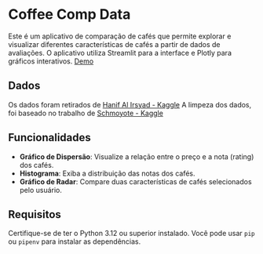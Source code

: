 # Coffee Comp Data

Este é um aplicativo de comparação de cafés que permite explorar e visualizar diferentes características de cafés a partir de dados de avaliações. O aplicativo utiliza Streamlit para a interface e Plotly para gráficos interativos. [Demo](https://cofee-comp-data.onrender.com)

## Dados

Os dados foram retirados de [Hanif Al Irsyad - Kaggle](https://www.kaggle.com/datasets/hanifalirsyad/coffee-scrap-coffeereview/versions/2?resource=download&select=coffee_fix.csv)
A limpeza dos dados, foi baseado no trabalho de [Schmoyote - Kaggle](https://www.kaggle.com/code/schmoyote/coffee-tales-cleaning-dataframe-with-pandas/notebook)

## Funcionalidades

- **Gráfico de Dispersão**: Visualize a relação entre o preço e a nota (rating) dos cafés.
- **Histograma**: Exiba a distribuição das notas dos cafés.
- **Gráfico de Radar**: Compare duas características de cafés selecionados pelo usuário.

## Requisitos

Certifique-se de ter o Python 3.12 ou superior instalado. Você pode usar `pip` ou `pipenv` para instalar as dependências.
